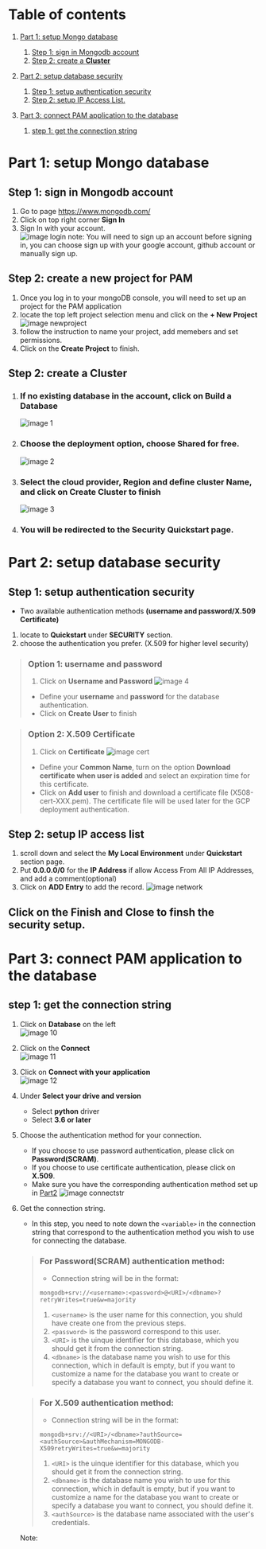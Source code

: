 # Table of contents
1. [Part 1: setup Mongo database](#p1)
   1. [Step 1: sign in Mongodb account](#p11)
   2. [Step 2: create a **Cluster**](#p12)


2. [Part 2: setup database security](#p2)
   1. [Step 1: setup authentication security](#p21)
   2. [Step 2: setup IP Access List.](#p22)
3. [Part 3: connect PAM application to the database](#p3)
   1. [step 1: get the connection string](#31)



# Part 1: setup Mongo database <a name="p1"></a>

## Step 1: sign in Mongodb account<a name="p11"></a>
1. Go to page https://www.mongodb.com/
2. Click on top right corner **Sign In**
3. Sign In with your account.\
![image login](./Mongodb_resources/login.png)
note: You will need to sign up an account before signing in, you can choose sign up with your google account, github account or manually sign up.

## Step 2: create a new project for PAM    
1. Once you log in to your mongoDB console, you will need to set up an project for the PAM application
2. locate the top left project selection menu and click on the **+ New Project**
![image newproject](./Mongodb_resources/newproject.png)
3. follow the instruction to name your project, add memebers and set permissions.
4. Click on the **Create Project** to finish.


## Step 2: create a **Cluster**<a name="p12"></a>
1. ### If no existing database in the account, click on **Build a Database**
   ![image 1](./Mongodb_resources/1.png)
2. ### Choose the deployment option, choose **Shared** for free. 
   ![image 2](./Mongodb_resources/shared.png)
3. ### Select the cloud provider, Region and define cluster Name, and click on **Create Cluster** to finish
   ![image 3](./Mongodb_resources/3.png)
4. ### You will be redirected to the **Security Quickstart** page.



# Part 2: setup database security <a name="p2"></a>

## Step 1: setup authentication security<a name="p21"></a>
- Two available authentication methods **(username and password/X.509 Certificate)**
1. locate to **Quickstart** under **SECURITY** section.
2. choose the authentication you prefer. (X.509 for higher level security)
> ### Option 1: username and password
> 1. Click on **Username and Password** 
>  ![image 4](./Mongodb_resources/4.png)
> - Define your **username** and **password** for the database authentication.
> - Click on **Create User** to finish
   
> ### Option 2: X.509 Certificate
> 1. Click on **Certificate**
> ![image cert](./Mongodb_resources/certificate_setup.png)
> 
> - Define your **Common Name**, turn on the option **Download certificate when user is added** and select an expiration time for this certificate.
> - Click on **Add user** to finish and download a certificate file (X508-cert-XXX.pem). The certificate file will be used later for the GCP deployment authentication.

## Step 2: setup IP access list<a name="p22"></a>
1. scroll down and select the **My Local Environment** under **Quickstart** section page.
2. Put **0.0.0.0/0** for the **IP Address** if allow Access From All IP Addresses, and add a comment(optional) 
2. Click on **ADD Entry** to add the record.
![image network](./Mongodb_resources/network.png)

## Click on the **Finish and Close** to finsh the security setup.

# Part 3: connect PAM application to the database <a name="p3"></a>

## step 1: get the connection string<a name="p31"></a>
1. Click on **Database** on the left\
   ![image 10](./Mongodb_resources/10.png)
2. Click on the **Connect**\
   ![image 11](./Mongodb_resources/11.png)
3. Click on **Connect with your application**\
   ![image 12](./Mongodb_resources/12.png)
4. Under **Select your drive and version**
      - Select **python** driver
      - Select **3.6 or later**

5. Choose the authentication method for your connection.
   - If you choose to use password authentication, please click on **Password(SCRAM)**.
   - If you choose to use certificate authentication, please click on **X.509**.
   - Make sure you have the corresponding authentication method set up in [Part2](#p2)
   ![image connectstr](./Mongodb_resources/connectionstr.png)

6. Get the connection string.
   - In this step, you need to note down the `<variable>` in the connection string that correspond to the authentication method you wish to use for connecting the database.
   > ### For **Password(SCRAM)** authentication method:
   >  - Connection string will be in the format:
   > ```description
   > mongodb+srv://<username>:<password>@<URI>/<dbname>?retryWrites=true&w=majority
   > ```
   > 1.  `<username>` is the user name for this connection, you shuld have create one from the previous steps.
   > 2. `<password>` is the password correspond to this user.
   > 3. `<URI>` is the uinque identifier for this database, which you should get it from the connection string.
   > 4. `<dbname>` is the database name you wish to use for this connection, which in default is empty, but if you want to customize a name for the database you want to create or specify a database you want to connect, you should define it.

   > ### For **X.509** authentication method:
   >  - Connection string will be in the format:
   > ```description
   > mongodb+srv://<URI>/<dbname>?authSource=<authSource>&authMechanism=MONGODB-X509retryWrites=true&w=majority
   > ```
   > 1.  `<URI>` is the uinque identifier for this database, which you should get it from the connection string.
   > 2. `<dbname>` is the database name you wish to use for this connection, which in default is empty, but if you want to customize a name for the database you want to create or specify a database you want to connect, you should define it.
   >3. `<authSource>` is the database name associated with the user's credentials.

   Note: 





   
   
   